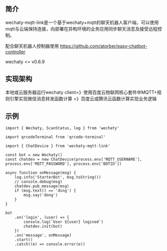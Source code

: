 ## 简介

wechaty-mqtt-link是一个基于wechaty+mqtt的聊天机器人客户端，可以使用mqtt与云端保持连接，向部署在异构环境的业务应用同步聊天消息及接受远程控制。

配合聊天机器人控制器使用 https://github.com/atorber/easy-chatbot-controller

wechaty <= v0.6.9

## 实现架构

本地或云服务器运行wechaty client=》使用百度云物联网核心套件中MQTT+规则引擎实现微信消息转发函数计算 =》百度云或腾讯云函数计算实现业务逻辑

## 示例

```
import { Wechaty, ScanStatus, log } from 'wechaty'

import qrcodeTerminal from 'qrcode-terminal'

import { ChatDevice } from 'wechaty-mqtt-link'

const bot = new Wechaty()
const chatdev = new ChatDevice(process.env['MQTT_USERNAME'], process.env['MQTT_PASSWORD'], process.env['BOTID'])

async function onMessage(msg) {
    log.info('StarterBot', msg.toString())
    // console.debug(msg)
    chatdev.pub_message(msg)
    if (msg.text() == 'ding') {
        msg.say('dong')
    }
}

bot
    .on('login', (user) => {
        console.log(`User ${user} logined`)
        chatdev.init(bot)
    })
    .on('message', onMessage)
    .start()
    .catch((e) => console.error(e))
```
